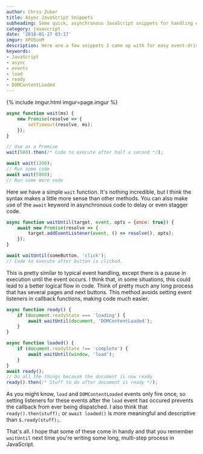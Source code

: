 ```yaml
---
author: Chris Zuber
title: Async JavaScript Snippets
subheading: Some quick, asynchronous JavaScript snippets for handling events
category: javascript
date: '2018-01-27 03:17'
imgur: XPOSonM
description: Here are a few snippets I came up with for easy event-driven async code.
keywords:
- JavaScript
- async
- events
- load
- ready
- DOMContentLoaded
---
```


{% include imgur.html imgur=page.imgur %}

```js
async function wait(ms) {
	new Promise(resolve => {
		setTimeout(resolve, ms);
	});
}

// Use as a Promise
wait(500).then(/* Code to execute after half a second */);

await wait(1200);
// Run some code
await wait(5000);
// Run some more code
```
Here we have a simple `wait` function. It's nothing incredible, but I think the
syntax makes a little more sense than other methods. You can also make use of the
`await` keyword in asynchronous code to delay or even stagger code.

```js
async function waitUntil(target, event, opts = {once: true}) {
	await new Promise(resolve => {
		target.addEventListener(event, () => resolve(), opts);
	});
}

await waitUntil(someButton, 'click');
// Code to execute after button is clicked.
```

This is pretty similar to typical event handling, except there is a pause in
execution until the event occurs. I think that, in some situations, this could
lead to a better logical flow in code. Think of pretty much any long process that
has several pages and next buttons. This method avoids setting event listeners in
callback functions, making code much easier.

```js
async function ready() {
	if (document.readyState === 'loading') {
		await waitUntil(document, 'DOMContentLoaded');
	}
}

async function loaded() {
	if (document.readyState !== 'complete') {
		await waitUntil(window, 'load');
	}
}
await ready();
// Do all the things because the document is now ready
ready().then(/* Stuff to do after document is ready */);
```

As you might know, `load` and `DOMContentLoaded` events only fire once, so
setting listeners for these events after the `load` event has occured prevents
the callback from ever being dispatched. I also think that `ready().then(stuff);`
or `await loaded()` is more meaningful and descriptive than `$.ready(stuff);`.

That's all. I hope that some of these come in handy and that you remember `waitUntil`
next time you're writing some long, multi-step process in JavaScript.
